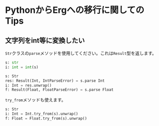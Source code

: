 # PythonからErgへの移行に関してのTips

## 文字列をint等に変換したい

`Str`クラスの`parse`メソッドを使用してください。これは`Result`型を返します。

```python
s: str
i: int = int(s)
```

```python
s: Str
res: Result(Int, IntParseError) = s.parse Int
i: Int = res.unwrap()
f: Result(Float, FloatParseError) = s.parse Float
```

`try_from`メソッドも使えます。

```python
s: Str
i: Int = Int.try_from(s).unwrap()
f: Float = Float.try_from(s).unwrap()
```
